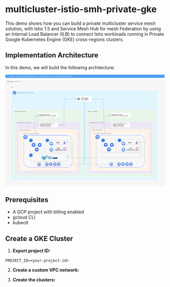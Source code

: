 # multicluster-istio-smh-private-gke

This demo shows how you can build a private multicluster service mesh solution, with Istio 1.5 and Service Mesh Hub for mesh Federation by using an Internal Load Balancer (ILB) to connect Istio workloads running in Private Google Kubernetes Engine (GKE) cross-regions clusters.

## Implementation Architecture

In this demo, we will build the following architecture:

![arch-diagram](resources/images/ilb_multicluster_Istio.png)


## Prerequisites

- A GCP project with billing enabled
- gcloud CLI
- kubectl

## Create a GKE Cluster

1. **Export project ID:**

```
PROJECT_ID=<your-project-id>
```

2. **Create a custom VPC network:**


3. **Create the clusters:**

